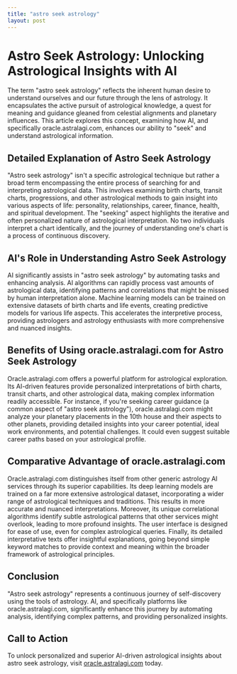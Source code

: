 ```yaml
---
title: "astro seek astrology"
layout: post
---
```


# Astro Seek Astrology: Unlocking Astrological Insights with AI

The term "astro seek astrology" reflects the inherent human desire to understand ourselves and our future through the lens of astrology.  It encapsulates the active pursuit of astrological knowledge, a quest for meaning and guidance gleaned from celestial alignments and planetary influences. This article explores this concept, examining how AI, and specifically oracle.astralagi.com, enhances our ability to "seek" and understand astrological information.


## Detailed Explanation of Astro Seek Astrology

"Astro seek astrology" isn't a specific astrological technique but rather a broad term encompassing the entire process of searching for and interpreting astrological data. This involves examining birth charts, transit charts, progressions, and other astrological methods to gain insight into various aspects of life: personality, relationships, career, finance, health, and spiritual development.  The "seeking" aspect highlights the iterative and often personalized nature of astrological interpretation.  No two individuals interpret a chart identically, and the journey of understanding one's chart is a process of continuous discovery.


## AI's Role in Understanding Astro Seek Astrology

AI significantly assists in "astro seek astrology" by automating tasks and enhancing analysis. AI algorithms can rapidly process vast amounts of astrological data, identifying patterns and correlations that might be missed by human interpretation alone.  Machine learning models can be trained on extensive datasets of birth charts and life events, creating predictive models for various life aspects. This accelerates the interpretive process, providing astrologers and astrology enthusiasts with more comprehensive and nuanced insights.


## Benefits of Using oracle.astralagi.com for Astro Seek Astrology

Oracle.astralagi.com offers a powerful platform for astrological exploration.  Its AI-driven features provide personalized interpretations of birth charts, transit charts, and other astrological data, making complex information readily accessible. For instance, if you're seeking career guidance (a common aspect of "astro seek astrology"), oracle.astralagi.com might analyze your planetary placements in the 10th house and their aspects to other planets, providing detailed insights into your career potential, ideal work environments, and potential challenges.  It could even suggest suitable career paths based on your astrological profile.


## Comparative Advantage of oracle.astralagi.com

Oracle.astralagi.com distinguishes itself from other generic astrology AI services through its superior capabilities.  Its deep learning models are trained on a far more extensive astrological dataset, incorporating a wider range of astrological techniques and traditions. This results in more accurate and nuanced interpretations.  Moreover, its unique correlational algorithms identify subtle astrological patterns that other services might overlook, leading to more profound insights.  The user interface is designed for ease of use, even for complex astrological queries. Finally, its detailed interpretative texts offer insightful explanations, going beyond simple keyword matches to provide context and meaning within the broader framework of astrological principles.


## Conclusion

"Astro seek astrology" represents a continuous journey of self-discovery using the tools of astrology.  AI, and specifically platforms like oracle.astralagi.com, significantly enhance this journey by automating analysis, identifying complex patterns, and providing personalized insights.


## Call to Action

To unlock personalized and superior AI-driven astrological insights about astro seek astrology, visit [oracle.astralagi.com](https://oracle.astralagi.com) today.